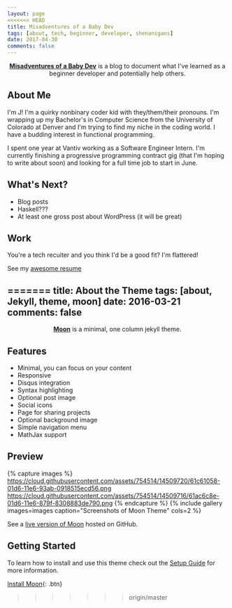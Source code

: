 ```yaml
---
layout: page
<<<<<<< HEAD
title: Misadventures of a Baby Dev
tags: [about, tech, beginner, developer, shenanigans]
date: 2017-04-30
comments: false
---
```

    
<center><a href="http://DebugSteven.github.io/"><b>Misadventures of a Baby Dev</b></a> is a blog to document what I've learned as a beginner developer and potentially help others.</center>

## About Me
<p> I'm J! I'm a quirky nonbinary coder kid with they/them/their pronouns. I'm wrapping up my Bachelor's in Computer Science from the University of Colorado at Denver and I'm trying to find my niche in the coding world. I have a budding interest in functional programming. 
</p>
<p> I spent one year at Vantiv working as a Software Engineer Intern. I'm currently finishing a progressive programming contract gig (that I'm hoping to write about soon) and looking for a full time job to start in June.
</p>

## What's Next?
* Blog posts
* Haskell???
* At least one gross post about WordPress (it will be great)

## Work

You're a tech recuiter and you think I'd be a good fit?
I'm flattered!

See my [awesome resume](https://github.com/DebugSteven/Resume/blob/master/DebugSteven_Resume.pdf)

=======
title: About the Theme
tags: [about, Jekyll, theme, moon]
date: 2016-03-21
comments: false
---
    
<center><a href="http://taylantatli.github.io/Moon"><b>Moon</b></a> is a minimal, one column jekyll theme.</center>

## Features
* Minimal, you can focus on your content
* Responsive
* Disqus integration
* Syntax highlighting
* Optional post image
* Social icons
* Page for sharing projects
* Optional background image
* Simple navigation menu
* MathJax support

## Preview

{% capture images %}
    https://cloud.githubusercontent.com/assets/754514/14509720/61c61058-01d6-11e6-93ab-0918515ecd56.png
    https://cloud.githubusercontent.com/assets/754514/14509716/61ac6c8e-01d6-11e6-879f-8308883de790.png
{% endcapture %}
{% include gallery images=images caption="Screenshots of Moon Theme" cols=2 %}

See a [live version of Moon](http://taylantatli.github.io/Moon) hosted on GitHub.

## Getting Started

To learn how to install and use this theme check out the [Setup Guide](http://taylantatli.me/Moon/moon-theme/) for more information.
      
[Install Moon](https://github.com/TaylanTatli/Moon){: .btn}
>>>>>>> origin/master
